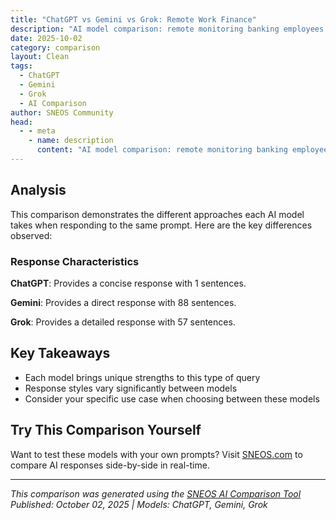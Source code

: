 ```yaml
---
title: "ChatGPT vs Gemini vs Grok: Remote Work Finance"
description: "AI model comparison: remote monitoring banking employees..."
date: 2025-10-02
category: comparison
layout: Clean
tags:
  - ChatGPT
  - Gemini
  - Grok
  - AI Comparison
author: SNEOS Community
head:
  - - meta
    - name: description
      content: "AI model comparison: remote monitoring banking employees..."
---
```


<ChatComparison
  title="ChatGPT vs Gemini vs Grok: Remote Work Finance"
  prompt="remote monitoring banking employees"
  :responses='{
    "ChatGPT": "Error calling OpenAI API.",
    "Gemini": "Remote monitoring of banking employees is a complex issue with potential benefits and drawbacks. Here\u0027s a breakdown of the key aspects:\n\n**Why Banks Might Use Remote Monitoring:**\n\n*   **Security and Compliance:**\n    *   **Data Protection:** To prevent data breaches, leaks, and unauthorized access to sensitive customer information. Banks are heavily regulated and must adhere to strict data protection standards like GDPR, CCPA, and industry-specific rules (e.g., PCI DSS for payment card information).\n    *   **Fraud Prevention:** To detect and deter fraudulent activities by employees, especially in roles involving financial transactions.\n    *   **Insider Threat Mitigation:** To identify and address potential insider threats (e.g., disgruntled employees, those susceptible to bribery) who might compromise systems or data.\n    *   **Compliance with Regulations:** To ensure employees are adhering to banking regulations, ethical guidelines, and internal policies.\n*   **Productivity and Performance:**\n    *   **Tracking Activity:** To monitor employee activity levels and identify areas for improvement in efficiency.\n    *   **Time Management:** To ensure employees are working during their scheduled hours and not engaging in non-work-related activities.\n    *   **Performance Evaluation:** To collect data for performance reviews and identify top performers.\n    *   **Training and Coaching:** To identify skill gaps and provide targeted training or coaching based on observed performance.\n*   **Operational Efficiency:**\n    *   **Resource Allocation:** To optimize staffing levels and resource allocation based on workload and demand.\n    *   **Process Improvement:** To identify bottlenecks in workflows and improve overall operational efficiency.\n    *   **Audit Trails:** To maintain detailed records of employee actions for auditing and compliance purposes.\n\n**Types of Monitoring:**\n\n*   **System Monitoring:**\n    *   **Application Usage:** Tracking which applications employees use and how frequently.\n    *   **Website Activity:** Monitoring websites visited by employees.\n    *   **File Access:** Tracking which files employees access, modify, or share.\n    *   **Email Monitoring:** Monitoring employee email correspondence (subject to legal and ethical considerations).\n    *   **Screen Recording:** Recording employee screen activity, either continuously or triggered by specific events.\n    *   **Keystroke Logging:** Recording keystrokes entered by employees (often controversial due to privacy concerns).\n*   **Communication Monitoring:**\n    *   **Phone Call Recording:** Recording phone calls made by employees (with proper notification).\n    *   **Instant Messaging Monitoring:** Monitoring employee communication through instant messaging platforms.\n    *   **Video Conferencing Monitoring:** Monitoring video conferences.\n*   **Physical Monitoring:**\n    *   **Video Surveillance:** Using security cameras to monitor employee activity in physical locations (e.g., branch offices).\n    *   **Access Control Systems:** Tracking employee entry and exit times from buildings and restricted areas.\n*   **Data Loss Prevention (DLP) Systems:** These systems monitor data in use, in transit, and at rest to prevent sensitive information from leaving the bank\u0027s control.  They can block or flag suspicious activity like employees trying to copy files to USB drives or send sensitive data in emails.\n*   **Behavioral Analytics:** Using AI and machine learning to identify unusual or risky employee behavior patterns that might indicate fraud or policy violations.  This goes beyond simple monitoring to detect anomalies.\n\n**Ethical and Legal Considerations:**\n\n*   **Privacy:** Employee privacy is a major concern. Monitoring should be proportionate to the risk and the need, and employees should be informed about the extent of monitoring.\n*   **Transparency:** Employees should be fully informed about what activities are being monitored, why, and how the data is being used.  A clear monitoring policy is essential.\n*   **Consent:** In many jurisdictions, explicit consent from employees may be required before monitoring their activities.  This is especially true for intrusive monitoring like keystroke logging.\n*   **Legal Compliance:** Monitoring must comply with all applicable labor laws, privacy laws, and data protection regulations. Laws vary by country and state.  Consult with legal counsel is essential.\n*   **Discrimination:** Monitoring practices should not be discriminatory based on protected characteristics like race, gender, religion, or disability.\n*   **Employee Morale:** Excessive or intrusive monitoring can damage employee morale, trust, and productivity.\n*   **Purpose Limitation:** Data collected through monitoring should only be used for the specific purposes for which it was collected and not for other unrelated purposes.\n*   **Data Security:** Data collected through monitoring must be stored securely and protected from unauthorized access.\n*   **Right to Access:** Employees may have the right to access the data collected about them through monitoring.\n\n**Best Practices for Implementing Remote Monitoring:**\n\n1.  **Develop a Clear Policy:** Create a comprehensive written policy outlining the scope, purpose, and methods of monitoring.  Make sure the policy is easily accessible to all employees.\n2.  **Be Transparent:** Communicate the monitoring policy to employees clearly and transparently. Explain why monitoring is necessary and how the data will be used.\n3.  **Obtain Consent (Where Required):** Obtain informed consent from employees before implementing monitoring practices, especially for intrusive methods.\n4.  **Limit the Scope:** Only monitor activities that are directly related to job performance, security, or compliance. Avoid unnecessary or intrusive monitoring.\n5.  **Use Least Intrusive Methods:** Choose the least intrusive monitoring methods that are effective for achieving the desired goals.\n6.  **Regularly Review and Update:** Regularly review and update the monitoring policy and practices to ensure they remain relevant, effective, and compliant with legal requirements.\n7.  **Provide Training:** Provide training to employees on the monitoring policy and their rights.\n8.  **Establish a Grievance Procedure:** Establish a process for employees to raise concerns or complaints about monitoring practices.\n9.  **Secure Data Storage:** Store monitoring data securely and protect it from unauthorized access.\n10. **Consult with Legal Counsel:** Consult with legal counsel to ensure that all monitoring practices are compliant with applicable laws and regulations.\n11. **Focus on Outcomes, Not Just Activity:** Use monitoring data to improve employee performance and outcomes, not just to track activity levels.  Look for ways to coach and support employees.\n12. **Use Data Anonymization/Pseudonymization:**  When possible, anonymize or pseudonymize monitoring data to protect employee privacy.  For example, use aggregated data instead of individual employee data when analyzing productivity trends.\n\n**Alternatives to Intrusive Monitoring:**\n\n*   **Trust-Based Culture:** Build a culture of trust and accountability where employees are empowered to manage their own time and performance.\n*   **Clear Expectations and Goals:** Set clear expectations and goals for employees and provide them with the resources and support they need to succeed.\n*   **Regular Feedback and Coaching:** Provide regular feedback and coaching to employees to help them improve their performance.\n*   **Performance-Based Incentives:** Offer performance-based incentives to motivate employees and reward them for achieving their goals.\n*   **Security Awareness Training:** Conduct regular security awareness training to educate employees about data security risks and best practices.\n*   **Strong Access Controls:** Implement strong access controls to limit employee access to sensitive data and systems.\n*   **Regular Security Audits:** Conduct regular security audits to identify and address vulnerabilities in the bank\u0027s systems and processes.\n\n**In Conclusion:**\n\nRemote monitoring of banking employees is a complex issue with both potential benefits and drawbacks.  Banks need to carefully weigh the risks and benefits, consider the ethical and legal implications, and implement monitoring practices that are transparent, proportionate, and respectful of employee privacy.  Focusing on building a culture of trust, providing clear expectations, and offering regular feedback can be more effective than intrusive monitoring in many cases. Consulting with legal counsel and employee representatives is crucial to ensure compliance and build trust.\n",
    "Grok": "Remote monitoring of banking employees refers to the use of technology and tools to oversee and manage the activities, performance, and compliance of employees working in the banking sector, especially those working from home or in remote locations. Given the sensitive nature of financial data and the need for strict regulatory compliance in the banking industry, remote monitoring is often implemented to ensure security, productivity, and adherence to policies. Here are key aspects and considerations related to remote monitoring of banking employees:\n\n### 1. **Purpose of Remote Monitoring in Banking**\n   - **Security and Data Protection:** Banking employees often handle sensitive customer data (e.g., account details, transactions, personal information). Monitoring helps prevent data breaches, insider threats, and unauthorized access.\n   - **Regulatory Compliance:** Banks must comply with strict regulations such as GDPR, HIPAA (in the US for certain data), and other local financial laws. Monitoring ensures employees follow protocols for handling data and reporting suspicious activities (e.g., anti-money laundering policies).\n   - **Productivity and Performance:** Remote monitoring tools help track employee productivity, ensuring that work-from-home or hybrid employees meet performance targets.\n   - **Fraud Prevention:** Monitoring can detect unusual behavior or transactions that might indicate fraudulent activity by employees.\n   - **Customer Service Quality:** In roles involving customer interaction (e.g., call centers), monitoring ensures employees maintain professionalism and adhere to scripts or guidelines.\n\n### 2. **Tools and Technologies Used for Remote Monitoring**\n   - **Employee Monitoring Software:** Tools like Teramind, ActivTrak, or Hubstaff track keystrokes, screen activity, application usage, and time spent on tasks.\n   - **Access Control Systems:** Remote desktop protocols and VPNs with monitoring features ensure employees only access authorized systems and data.\n   - **Call and Chat Monitoring:** For customer-facing roles, banks may record calls, monitor live chats, or analyze email communications for quality assurance.\n   - **Behavior Analytics:** Advanced tools use AI to detect anomalies in employee behavior (e.g., unusual login times, data downloads, or transaction patterns).\n   - **Biometric and Identity Verification:** To prevent unauthorized access, banks may use facial recognition or multi-factor authentication for remote employees logging into systems.\n   - **Cloud-Based Compliance Tools:** Platforms like Smartsheet or custom banking software help ensure remote employees follow workflows and regulatory checklists.\n\n### 3. **Key Considerations for Remote Monitoring**\n   - **Privacy Concerns:** Monitoring must balance oversight with respecting employee privacy. Banks should avoid overly intrusive practices (e.g., webcam monitoring or personal device tracking) and focus on work-related activities.\n   - **Legal Compliance:** Laws on employee monitoring vary by country. For instance, in the EU, under GDPR, employees must be informed about monitoring practices and provide consent. In the US, federal and state laws (like the Electronic Communications Privacy Act) may apply.\n   - **Transparency:** Banks should clearly communicate monitoring policies to employees, explaining what is monitored, why, and how the data is used.\n   - **Data Security:** Monitoring tools should be secure to prevent third-party access to employee or customer data.\n   - **Employee Morale:** Excessive or invasive monitoring can lead to distrust and reduced morale. Banks should focus on supportive rather than punitive approaches.\n\n### 4. **Best Practices for Remote Monitoring in Banking**\n   - **Define Clear Policies:** Create a remote work and monitoring policy that outlines expectations, tools used, and the scope of monitoring.\n   - **Focus on Outcomes:** Emphasize performance metrics (e.g., completed transactions, resolved customer queries) rather than micromanaging every action.\n   - **Secure Communication Channels:** Use encrypted tools for remote communication and data sharing to protect sensitive information.\n   - **Regular Training:** Educate employees on security protocols, phishing risks, and compliance requirements to reduce the need for heavy-handed monitoring.\n   - **Periodic Reviews:** Assess the effectiveness of monitoring tools and policies regularly to ensure they align with organizational goals and legal standards.\n\n### 5. **Challenges of Remote Monitoring in Banking**\n   - **Balancing Privacy and Security:** Striking the right balance between monitoring for security and respecting employee privacy can be difficult.\n   - **Technology Costs:** Implementing and maintaining advanced monitoring tools can be expensive, especially for smaller banks.\n   - **Employee Resistance:** Workers may feel distrustful or demotivated if they perceive monitoring as excessive or unfair.\n   - **Cybersecurity Risks:** Monitoring tools themselves can become targets for hackers, potentially exposing sensitive data.\n\n### 6. **Future Trends**\n   - **AI and Machine Learning:** Advanced algorithms will likely play a larger role in detecting anomalies and predicting potential risks based on employee behavior.\n   - **Zero Trust Architecture:** Banks may adopt a \u0022never trust, always verify\u0022 approach, requiring continuous authentication and monitoring for all remote access.\n   - **Employee Wellness Tools:** Monitoring may expand to include tools that assess employee well-being and stress levels, helping banks support remote staff better.\n\nIn conclusion, remote monitoring of banking employees is a critical practice to ensure security, compliance, and productivity in an increasingly digital and remote work environment. However, it must be implemented thoughtfully, with clear communication, adherence to legal standards, and a focus on building trust with employees. If you\u0027re looking for specific tools, case studies, or policies, feel free to ask!"
  }'
  published-date="14:28"
/>

## Analysis

This comparison demonstrates the different approaches each AI model takes when responding to the same prompt. Here are the key differences observed:

### Response Characteristics

**ChatGPT**: Provides a concise response with 1 sentences. 

**Gemini**: Provides a direct response with 88 sentences. 

**Grok**: Provides a detailed response with 57 sentences. 

## Key Takeaways

- Each model brings unique strengths to this type of query
- Response styles vary significantly between models
- Consider your specific use case when choosing between these models

## Try This Comparison Yourself

Want to test these models with your own prompts? Visit [SNEOS.com](https://sneos.com) to compare AI responses side-by-side in real-time.

---

*This comparison was generated using the [SNEOS AI Comparison Tool](https://sneos.com)*
*Published: October 02, 2025 | Models: ChatGPT, Gemini, Grok*

